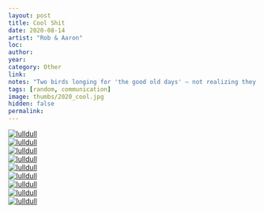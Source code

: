 ```yaml
---
layout: post
title: Cool Shit
date: 2020-08-14
artist: "Rob & Aaron"
loc: 
author: 
year: 
category: Other
link: 
notes: "Two birds longing for 'the good old days' – not realizing they are currently living them."
tags: [random, communication]
image: thumbs/2020_cool.jpg
hidden: false
permalink:
---
```





<div class="post_image">
	<a href="{{ site.baseurl }}/images/posts/2020_cool/001.png" target="_blank">
	<img src="{{ site.baseurl }}/images/posts/2020_cool/001.png" alt="lulldull"></a>
</div>

<div class="post_image">
	<a href="{{ site.baseurl }}/images/posts/2020_cool/002.png" target="_blank">
	<img src="{{ site.baseurl }}/images/posts/2020_cool/002.png" alt="lulldull"></a>
</div>

<div class="post_image">
	<a href="{{ site.baseurl }}/images/posts/2020_cool/003.png" target="_blank">
	<img src="{{ site.baseurl }}/images/posts/2020_cool/003.png" alt="lulldull"></a>
</div>

<div class="post_image">
	<a href="{{ site.baseurl }}/images/posts/2020_cool/004.png" target="_blank">
	<img src="{{ site.baseurl }}/images/posts/2020_cool/004.png" alt="lulldull"></a>
</div>

<div class="post_image">
	<a href="{{ site.baseurl }}/images/posts/2020_cool/005.png" target="_blank">
	<img src="{{ site.baseurl }}/images/posts/2020_cool/005.png" alt="lulldull"></a>
</div>

<div class="post_image">
	<a href="{{ site.baseurl }}/images/posts/2020_cool/006.png" target="_blank">
	<img src="{{ site.baseurl }}/images/posts/2020_cool/006.png" alt="lulldull"></a>
</div>

<div class="post_image">
	<a href="{{ site.baseurl }}/images/posts/2020_cool/007.png" target="_blank">
	<img src="{{ site.baseurl }}/images/posts/2020_cool/007.png" alt="lulldull"></a>
</div>

<div class="post_image">
	<a href="{{ site.baseurl }}/images/posts/2020_cool/008.png" target="_blank">
	<img src="{{ site.baseurl }}/images/posts/2020_cool/008.png" alt="lulldull"></a>
</div>

<div class="post_image">
	<a href="{{ site.baseurl }}/images/posts/2020_cool/009.png" target="_blank">
	<img src="{{ site.baseurl }}/images/posts/2020_cool/009.png" alt="lulldull"></a>
</div>
